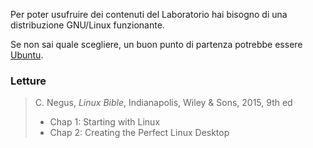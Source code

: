 Per poter usufruire dei contenuti del Laboratorio hai bisogno di una distribuzione GNU/Linux funzionante.

Se non sai quale scegliere, un buon punto di partenza potrebbe essere [Ubuntu](https://www.ubuntu-it.org/).

### Letture

> C. Negus, _Linux Bible_, Indianapolis, Wiley &amp; Sons, 2015, 9th ed
>
> - Chap 1: Starting with Linux
> - Chap 2: Creating the Perfect Linux Desktop
